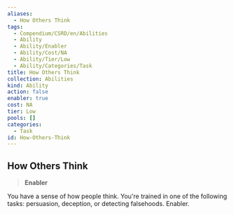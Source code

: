 ```yaml
---
aliases:
  - How Others Think
tags:
  - Compendium/CSRD/en/Abilities
  - Ability
  - Ability/Enabler
  - Ability/Cost/NA
  - Ability/Tier/Low
  - Ability/Categories/Task
title: How Others Think
collection: Abilities
kind: Ability
action: false
enabler: true
cost: NA
tier: Low
pools: []
categories:
  - Task
id: How-Others-Think
---
```

## How Others Think    
>**Enabler**  
    
You have a sense of how people think. You're trained in one of the following tasks: persuasion, deception, or detecting falsehoods. Enabler.
